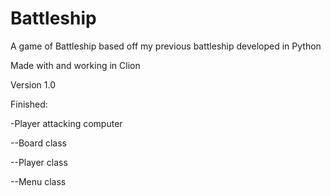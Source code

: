 # Battleship
A game of Battleship based off my previous battleship developed in Python

Made with and working in Clion

Version 1.0

Finished:

-Player attacking computer

--Board class

--Player class

--Menu class

